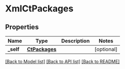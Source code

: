 # XmlCtPackages

## Properties
Name | Type | Description | Notes
------------ | ------------- | ------------- | -------------
**_self** | [**CtPackages**](CtPackages.md) |  | [optional] 

[[Back to Model list]](../README.md#documentation-for-models) [[Back to API list]](../README.md#documentation-for-api-endpoints) [[Back to README]](../README.md)


